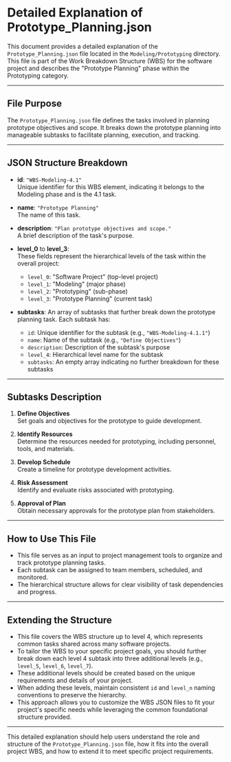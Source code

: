 # Detailed Explanation of Prototype_Planning.json

This document provides a detailed explanation of the `Prototype_Planning.json` file located in the `Modeling/Prototyping` directory. This file is part of the Work Breakdown Structure (WBS) for the software project and describes the "Prototype Planning" phase within the Prototyping category.

---

## File Purpose

The `Prototype_Planning.json` file defines the tasks involved in planning prototype objectives and scope. It breaks down the prototype planning into manageable subtasks to facilitate planning, execution, and tracking.

---

## JSON Structure Breakdown

- **id**: `"WBS-Modeling-4.1"`  
  Unique identifier for this WBS element, indicating it belongs to the Modeling phase and is the 4.1 task.

- **name**: `"Prototype Planning"`  
  The name of this task.

- **description**: `"Plan prototype objectives and scope."`  
  A brief description of the task's purpose.

- **level_0** to **level_3**:  
  These fields represent the hierarchical levels of the task within the overall project:  
  - `level_0`: "Software Project" (top-level project)  
  - `level_1`: "Modeling" (major phase)  
  - `level_2`: "Prototyping" (sub-phase)  
  - `level_3`: "Prototype Planning" (current task)

- **subtasks**: An array of subtasks that further break down the prototype planning task. Each subtask has:  
  - `id`: Unique identifier for the subtask (e.g., `"WBS-Modeling-4.1.1"`)  
  - `name`: Name of the subtask (e.g., `"Define Objectives"`)  
  - `description`: Description of the subtask's purpose  
  - `level_4`: Hierarchical level name for the subtask  
  - `subtasks`: An empty array indicating no further breakdown for these subtasks

---

## Subtasks Description

1. **Define Objectives**  
   Set goals and objectives for the prototype to guide development.

2. **Identify Resources**  
   Determine the resources needed for prototyping, including personnel, tools, and materials.

3. **Develop Schedule**  
   Create a timeline for prototype development activities.

4. **Risk Assessment**  
   Identify and evaluate risks associated with prototyping.

5. **Approval of Plan**  
   Obtain necessary approvals for the prototype plan from stakeholders.

---

## How to Use This File

- This file serves as an input to project management tools to organize and track prototype planning tasks.
- Each subtask can be assigned to team members, scheduled, and monitored.
- The hierarchical structure allows for clear visibility of task dependencies and progress.

---

## Extending the Structure

- This file covers the WBS structure up to level 4, which represents common tasks shared across many software projects.
- To tailor the WBS to your specific project goals, you should further break down each level 4 subtask into three additional levels (e.g., `level_5`, `level_6`, `level_7`).
- These additional levels should be created based on the unique requirements and details of your project.
- When adding these levels, maintain consistent `id` and `level_n` naming conventions to preserve the hierarchy.
- This approach allows you to customize the WBS JSON files to fit your project's specific needs while leveraging the common foundational structure provided.

---

This detailed explanation should help users understand the role and structure of the `Prototype_Planning.json` file, how it fits into the overall project WBS, and how to extend it to meet specific project requirements.
